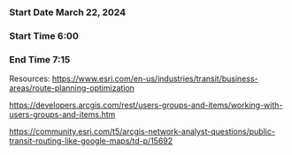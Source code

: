 ### Start Date March 22, 2024 
### Start Time 6:00 
### End Time 7:15 

 
Resources:
https://www.esri.com/en-us/industries/transit/business-areas/route-planning-optimization 

https://developers.arcgis.com/rest/users-groups-and-items/working-with-users-groups-and-items.htm 

https://community.esri.com/t5/arcgis-network-analyst-questions/public-transit-routing-like-google-maps/td-p/15692 

 
